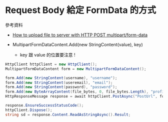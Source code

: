 # Request Body 給定 FormData 的方式

參考資料

- [How to upload file to server with HTTP POST multipart/form-data](https://stackoverflow.com/questions/19954287/how-to-upload-file-to-server-with-http-post-multipart-form-data)

- MultipartFormDataContent.Add(new StringContent(value), key)
  - key 跟 value 的位置要注意 !


```cs
HttpClient httpClient = new HttpClient();
MultipartFormDataContent form = new MultipartFormDataContent();

form.Add(new StringContent(username), "username");
form.Add(new StringContent(useremail), "email");
form.Add(new StringContent(password), "password");            
form.Add(new ByteArrayContent(file_bytes, 0, file_bytes.Length), "profile_pic", "hello1.jpg");
HttpResponseMessage response = await httpClient.PostAsync("PostUrl", form);

response.EnsureSuccessStatusCode();
httpClient.Dispose();
string sd = response.Content.ReadAsStringAsync().Result;
```